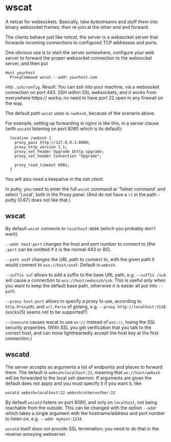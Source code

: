 # wscat

A netcat for websockets. Basically, take bytestreams
and stuff them into binary websocket frames;
then re-join at the other end and forward.

The clients behave just like netcat, the server
is a websocket server that forwards incoming
connections to configured TCP addresses and ports.

One obvious use is to start the server somewhere,
configure your web server to forward the proper
websocket connection to the websocket server, and
then put 
```
Host yourhost
  ProxyCommand wscat --addr yourhost.com
```
into `.ssh/config`. Result: You can ssh into
your machine, via a websocket connection on
port 443. SSH within SSL websockets, and it
works from everywhere https:// works; no need
to have port 22 open in any firewall on the way.

The default path `wscat` uses is `/webssh`,
because of the scenario above.

For example, setting up forwarding in nginx
is like this, in a server clause (with `wscatd`
listening on port 8080 which is its default):
```
  location /webssh {
    proxy_pass http://127.0.0.1:8080;
    proxy_http_version 1.1;
    proxy_set_header Upgrade $http_upgrade;
    proxy_set_header Connection "Upgrade";

    proxy_read_timeout 600s;
  }
```
You will also need a keepalive in the ssh client.

In putty, you need to enter the full `wscat` command
at 'Telnet command' and select 'Local', both in
the Proxy panel. (And do not have a `\t` in the
path - putty (0.67) does not like that.)

## wscat

By default `wscat` connects to `localhost:8080`
(which you probably don't want).

`--addr host:port` changes the host and port
number to connect to (the `:port` can be omitted
if it is the normal 443 or 80).

`--path asdf` changes the URL path to connect to,
with the given path it would connect to
`wss://host/asdf`. Default is `webssh`.

`--suffix suf` allows to add a suffix to the
base URL path, e.g. `--suffix /sub` will cause
a connection to `wss://host/websssh/sub`. This
is useful only when you want to keep the default
base path, otherwise it is easier all put into
`--path`.

`--proxy host:port` allows to specify a proxy
to use, according to `http.ProxyURL` and `url.Parse`
of golang, e.g. `--proxy http://localhost:3128`
(socks(5) seems not to be supported?)

`--insecure` causes wscat to use `ws://` instead
of `wss://`, losing the SSL security properties.
(With SSL you get verification that you talk to
the correct host, and can more lightheartedly
accept the host key at the first connection.)

## wscatd

The server accepts as arguments a list of endpoints
and places to forward them. The default is
`webssh=localhost:22`, meaning that `ws://host/webssh`
will be forwarded to the local ssh daemon. If arguments
are given the default does not apply and you must specify
it if you want it, like
```
wscatd webssh=localhost:22 webssh/other=other:22
```
By default `wscatd` listens on port 8080, and only
on `localhost`, not being reachable from the outside.
This can be changed with the option `--addr` which takes
a single argument with the hostname/address and port number
to listen on, e.g. `--addr myhost:1234`.

`wscatd` itself does not provide SSL termination;
you need to do that in the reverse-proxying webserver.
